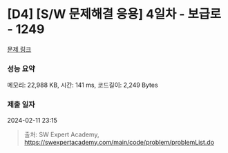 # [D4] [S/W 문제해결 응용] 4일차 - 보급로 - 1249 

[문제 링크](https://swexpertacademy.com/main/code/problem/problemDetail.do?contestProbId=AV15QRX6APsCFAYD) 

### 성능 요약

메모리: 22,988 KB, 시간: 141 ms, 코드길이: 2,249 Bytes

### 제출 일자

2024-02-11 23:15



> 출처: SW Expert Academy, https://swexpertacademy.com/main/code/problem/problemList.do